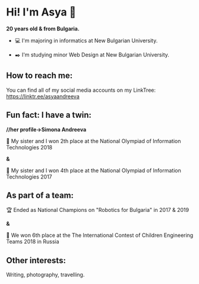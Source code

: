 # Hi! I'm Asya 👋

**20 years old & from Bulgaria.**

- :computer: I'm majoring in informatics at New Bulgarian University.

- :black_nib: I'm studying minor Web Design at New Bulgarian University.

## How to reach me:
You can find all of my social media accounts on my LinkTree: https://linktr.ee/asyaandreeva

## Fun fact: I have a twin:
**//her profile->Simona Andreeva**

:2nd_place_medal: My sister and I won 2th place at the National Olympiad of Information Technologies 2018
 
**&**
 
:medal_sports: My sister and I won 4th place at the National Olympiad of Information Technologies 2017
 
## As part of a team:

 :trophy: Ended as National Champions on "Robotics for Bulgaria" in 2017 & 2019
 
 **&**
 
:medal_sports: We won 6th place at the The International Contest of Children Engineering Teams 2018 in Russia

## Other interests:
Writing, photography, travelling.
